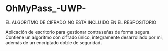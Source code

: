 # OhMyPass_-UWP- 

EL ALGORITMO DE CIFRADO NO ESTÁ INCLUIDO EN EL RESPOSITORIO

Aplicación de escritorio para gestionar contraseñas de forma segura. Contiene un algoritmo con cifrado único, íntegramente desarrollado por mi, además de un encriptado doble de seguridad.
